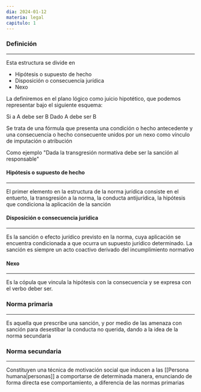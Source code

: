 ```yaml
---
dia: 2024-01-12
materia: legal
capitulo: 1
---
```

### Definición
---
Esta estructura se divide en 
* Hipótesis o supuesto de hecho
* Disposición o consecuencia jurídica
* Nexo

La definiremos en el plano lógico como juicio hipotético, que podemos representar bajo el siguiente esquema:

Si a A debe ser B
Dado A debe ser B

Se trata de una fórmula que presenta una condición o hecho antecedente y una consecuencia o hecho consecuente unidos por un nexo como vínculo de imputación o atribución

Como ejemplo
"Dada la transgresión normativa debe ser la sanción al responsable"

#### Hipótesis o supuesto de hecho
---
El primer elemento en la estructura de la norma jurídica consiste en el entuerto, la transgresión a la norma, la conducta antijurídica, la hipótesis que condiciona la aplicación de la sanción

#### Disposición o consecuencia jurídica
---
Es la sanción o efecto jurídico previsto en la norma, cuya aplicación se encuentra condicionada a que ocurra un supuesto jurídico determinado. La sanción es siempre un acto coactivo derivado del incumplimiento normativo

#### Nexo
---
Es la cópula que vincula la hipótesis con la consecuencia y se expresa con el verbo deber ser.

### Norma primaria
---
Es aquella que prescribe una sanción, y por medio de las amenaza con sanción para desestibar la conducta no querida, dando a la idea de la norma secundaria

### Norma secundaria
---
Constituyen una técnica de motivación social que inducen a las [[Persona humana|personas]] a comportarse de determinada manera, enunciando de forma directa ese comportamiento, a diferencia de las normas primarias